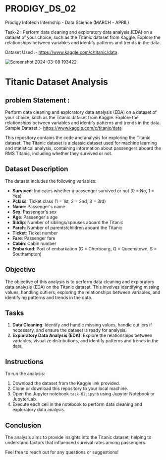 # PRODIGY_DS_02

Prodigy Infotech Internship - Data Science (MARCH - APRIL)

Task-2 : Perform data cleaning and exploratory data analysis (EDA) on a dataset of your choice, such as the Titanic dataset from Kaggle. Explore the relationships between variables and identify patterns and trends in the data.

Dataset Used :- https://www.kaggle.com/c/titanic/data

![Screenshot 2024-03-08 193422](https://github.com/Iamarpanbanerjee/PRODIGY_DS_02/assets/101622569/cd708fac-c880-4362-841e-add0d8b7270c)

# Titanic Dataset Analysis
## problem Statement :
Perform data cleaning and exploratory data analysis (EDA) on a dataset of your choice, such as the Titanic dataset from Kaggle. Explore the relationships between variables and identify patterns and trends in the data.
Sample Dataset :- https://www.kaggle.com/c/titanic/data

This repository contains the code and analysis for exploring the Titanic dataset. The Titanic dataset is a classic dataset used for machine learning and statistical analysis, containing information about passengers aboard the RMS Titanic, including whether they survived or not.

## Dataset Description
The dataset includes the following variables:
- **Survived**: Indicates whether a passenger survived or not (0 = No, 1 = Yes)
- **Pclass**: Ticket class (1 = 1st, 2 = 2nd, 3 = 3rd)
- **Name**: Passenger's name
- **Sex**: Passenger's sex
- **Age**: Passenger's age
- **SibSp**: Number of siblings/spouses aboard the Titanic
- **Parch**: Number of parents/children aboard the Titanic
- **Ticket**: Ticket number
- **Fare**: Passenger fare
- **Cabin**: Cabin number
- **Embarked**: Port of embarkation (C = Cherbourg, Q = Queenstown, S = Southampton)

## Objective
The objective of this analysis is to perform data cleaning and exploratory data analysis (EDA) on the Titanic dataset. This involves identifying missing values, handling outliers, exploring the relationships between variables, and identifying patterns and trends in the data.

## Tasks
1. **Data Cleaning**: Identify and handle missing values, handle outliers if necessary, and ensure the dataset is ready for analysis.
2. **Exploratory Data Analysis (EDA)**: Explore the relationships between variables, visualize distributions, and identify patterns and trends in the data.



## Instructions
To run the analysis:
1. Download the dataset from the Kaggle link provided.
2. Clone or download this repository to your local machine.
3. Open the Jupyter notebook `task-02.ipynb` using Jupyter Notebook or JupyterLab.
4. Execute each cell in the notebook to perform data cleaning and exploratory data analysis.

## Conclusion
The analysis aims to provide insights into the Titanic dataset, helping to understand factors that influenced survival rates among passengers.

Feel free to reach out for any questions or suggestions!
